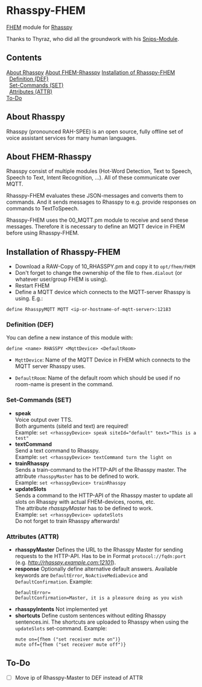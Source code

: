 # Rhasspy-FHEM
[FHEM](https://fhem.de) module for [Rhasspy](https://github.com/rhasspy)

Thanks to Thyraz, who did all the groundwork with his [Snips-Module](https://github.com/Thyraz/Snips-Fhem).

## Contents
[About Rhasspy](#About-Rhasspy)
[About FHEM-Rhasspy](#About-FHEM-Rhasspy)
[Installation of Rhasspy-FHEM](#Installation-of-Rhasspy-FHEM)
&nbsp;&nbsp;[Definition (DEF)](#Definition-(DEF))\
&nbsp;&nbsp;[Set-Commands (SET)](#Set-Commands-(SET))\
&nbsp;&nbsp;[Attributes (ATTR)](#Attributes-(ATTR))\
[To-Do](#To-Do)

## About Rhasspy
Rhasspy (pronounced RAH-SPEE) is an open source, fully offline set of voice assistant services for many human languages.

## About FHEM-Rhasspy
Rhasspy consist of multiple modules (Hot-Word Detection, Text to Speech, Speech to Text, Intent Recognition, ...). All of these communicate over MQTT.

Rhasspy-FHEM evaluates these JSON-messages and converts them to commands. And it sends messages to Rhasspy to e.g. provide responses on commands to TextToSpeech.

Rhasspy-FHEM uses the 00_MQTT.pm module to receive and send these messages. Therefore it is necessary to define an MQTT device in FHEM before using Rhasspy-FHEM.

## Installation of Rhasspy-FHEM
- Download a RAW-Copy of 10_RHASSPY.pm and copy it to `opt/fhem/FHEM`
- Don't forget to change the ownership of the file to `fhem.dialout` (or whatever user/group FHEM is using).
- Restart FHEM
- Define a MQTT device which connects to the MQTT-server Rhasspy is using. E.g.:
```
define RhasspyMQTT MQTT <ip-or-hostname-of-mqtt-server>:12183 
```

### Definition (DEF)
You can define a new instance of this module with:

```
define <name> RHASSPY <MqttDevice> <DefaultRoom>
```

* `MqttDevice`: Name of the MQTT Device in FHEM which connects to the MQTT server Rhasspy uses.

* `DefaultRoom`: Name of the default room which should be used if no room-name is present in the command.

### Set-Commands (SET)
* **speak**\
  Voice output over TTS.\
  Both arguments (siteId and text) are required!\
  Example: `set <rhasspyDevice> speak siteId="default" text="This is a test"`
* **textCommand**\
  Send a text command to Rhasspy.\
  Example: `set <rhasspyDevice> textCommand turn the light on`
* **trainRhasspy**\
  Sends a train-command to the HTTP-API of the Rhasspy master.
  The attribute `rhasspyMaster` has to be defined to work.\
  Example: `set <rhasspyDevice> trainRhasspy`
* **updateSlots**\
  Sends a command to the HTTP-API of the Rhasspy master to update all slots on Rhasspy with actual FHEM-devices, rooms, etc.\
  The attribute *rhasspyMaster* has to be defined to work.\
  Example: `set <rhasspyDevice> updateSlots`\
  Do not forget to train Rhasspy afterwards!

### Attributes (ATTR)
* **rhasspyMaster**
  Defines the URL to the Rhasspy Master for sending requests to the HTTP-API. Has to be in Format `protocol://fqdn:port` (e.g. *http://rhasspy.example.com:12101*).
* **response**
  Optionally define alternative default answers. Available keywords are `DefaultError`, `NoActiveMediaDevice` and `DefaultConfirmation`.
  Example:
  ```
  DefaultError=
  DefaultConfirmation=Master, it is a pleasure doing as you wish
  ```
* **rhasspyIntents**
  Not implemented yet
* **shortcuts**
  Define custom sentences without editing Rhasspy sentences.ini.
  The shortcuts are uploaded to Rhasspy when using the `updateSlots` set-command.
  Example:
  ```
  mute on={fhem ("set receiver mute on")}
  mute off={fhem ("set receiver mute off")}
  ```
## To-Do
- [ ] Move ip of Rhasspy-Master to DEF instead of ATTR
